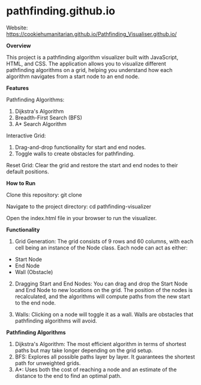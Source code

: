 # pathfinding.github.io

Website: https://cookiehumanitarian.github.io/Pathfinding_Visualiser.github.io/

**Overview**

This project is a pathfinding algorithm visualizer built with JavaScript, HTML, and CSS. The application allows you to visualize different pathfinding algorithms on a grid, helping you understand how each algorithm navigates from a start node to an end node.

**Features**

Pathfinding Algorithms:
1. Dijkstra's Algorithm
2. Breadth-First Search (BFS)
3. A* Search Algorithm

Interactive Grid:
1. Drag-and-drop functionality for start and end nodes.
2. Toggle walls to create obstacles for pathfinding.

Reset Grid: Clear the grid and restore the start and end nodes to their default positions.

**How to Run**

Clone this repository:
git clone <repository-url>

Navigate to the project directory:
cd pathfinding-visualizer

Open the index.html file in your browser to run the visualizer.

**Functionality**

1. Grid Generation: The grid consists of 9 rows and 60 columns, with each cell being an instance of the Node class. Each node can act as either:
- Start Node
- End Node
- Wall (Obstacle)

2. Dragging Start and End Nodes: You can drag and drop the Start Node and End Node to new locations on the grid. The position of the nodes is recalculated, and the algorithms will compute paths from the new start to the end node.

3. Walls: Clicking on a node will toggle it as a wall. Walls are obstacles that pathfinding algorithms will avoid.

**Pathfinding Algorithms**
1. Dijkstra's Algorithm: The most efficient algorithm in terms of shortest paths but may take longer depending on the grid setup.
2. BFS: Explores all possible paths layer by layer. It guarantees the shortest path for unweighted grids.
3. A*: Uses both the cost of reaching a node and an estimate of the distance to the end to find an optimal path.
